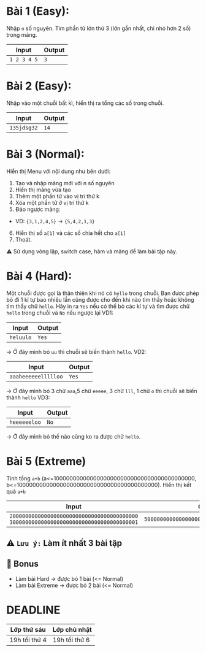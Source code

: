# Bài 1 (Easy): 
Nhập `n` số nguyên. Tìm phần tử lớn thứ 3 (lớn gần nhất, chỉ nhỏ hơn 2 số) trong mảng.

Input  | Output
------------- | -------------
`1 2 3 4 5`  | `3`
# Bài 2 (Easy): 
Nhập vào một chuỗi bất kì, hiển thị ra tổng các số trong chuỗi.

Input  | Output
------------- | -------------
`135jdsg32`  | `14`
# Bài 3 (Normal): 
Hiển thị Menu với nội dung như bên dưới:
1. Tạo và nhập mảng mới với n số nguyên
2. Hiển thị mảng vừa tạo
3. Thêm một phần tử vào vị trí thứ k
4. Xóa một phần tử ở vị trí thứ k
5. Đảo ngược mảng:
  - VD: `{3,1,2,4,5}` -> `{5,4,2,1,3}`
6. Hiển thị số `a[1]` và các số chia hết cho `a[1]`
7. Thoát.

:warning: Sử dụng vòng lặp, switch case, hàm và mảng để làm bài tập này.
# Bài 4 (Hard):
Một chuỗi được gọi là thân thiện khi nó có `hello` trong chuỗi. Bạn được phép bỏ đi 1 kí tự bao nhiêu lần cũng được cho đến khi nào tìm thấy hoặc không tìm thấy chữ `hello`. Hãy in ra `Yes` nếu có thể bỏ các kí tự và tìm được chữ `hello` trong chuỗi và `No` nếu ngược lại
VD1:

Input  | Output
------------- | -------------
`heluulo`  | `Yes`

-> Ở đây mình bỏ `uu` thì chuỗi sẽ biến thành `hello`.
VD2:

Input  | Output
------------- | -------------
`aaaheeeeeellllloo`  | `Yes`

-> Ở đây mình bỏ 3 chữ `aaa`,5 chữ `eeeee`, 3 chữ `lll`, 1 chữ `o` thì chuỗi sẽ biến thành `hello`
VD3:

Input  | Output
------------- | -------------
`heeeeeeloo`  | `No`

-> Ở đây mình bỏ thế nào cũng ko ra được chữ `hello`.
# Bài 5 (Extreme)
Tính tổng `a+b` (a<=100000000000000000000000000000000000000000, b<=100000000000000000000000000000000000000000). Hiển thị kết quả `a+b`

Input  | Output
------------- | -------------
`20000000000000000000000000000000000000000` `30000000000000000000000000000000000000001`| `50000000000000000000000000000000000000001`

## :warning: `Lưu ý:` Làm ít nhất 3 bài tập
## :gift: Bonus
  - Làm bài Hard -> được bỏ 1 bài (<= Normal)
  - Làm bài Extreme -> được bỏ 2 bài (<= Normal)

# DEADLINE
Lớp thứ sáu  | Lớp chủ nhật
------------- | -------------
19h tối thứ 4  | 19h tối thứ 6
